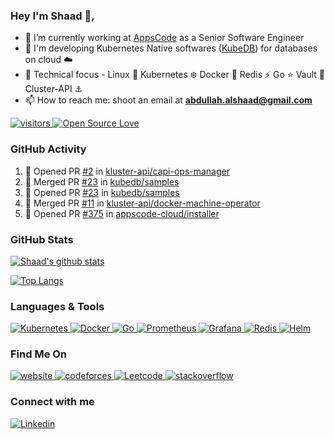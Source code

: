 
### Hey I'm Shaad 👋, 


- 🔭 I’m currently working at [AppsCode](https://www.appscode.com/) as a Senior Software Engineer
- 👯 I'm developing Kubernetes Native softwares ([KubeDB](https://kubedb.com/)) for databases on cloud :cloud:
- 💬 Technical focus - Linux :penguin:  Kubernetes :snowflake:  Docker :whale: Redis :zap:  Go :star: Vault :gem: Cluster-API :anchor:
- 📫 How to reach me: shoot an email at <b>abdullah.alshaad@gmail.com</b>

 <a href="https://github.com/ellerbrock/open-source-badges/">
        <img width="auto"  alt="visitors" src="https://visitor-badge.laobi.icu/badge?page_id=Shaad7.Shaad7" />
 </a>
  <a href="https://visitor-badge.laobi.icu/">
        <img width="auto"  alt="Open Source Love" src="https://badges.frapsoft.com/os/v1/open-source.svg?v=103" />
 </a>


### GitHub Activity 

<!--START_SECTION:activity-->
1. 💪 Opened PR [#2](https://github.com/kluster-api/capi-ops-manager/pull/2) in [kluster-api/capi-ops-manager](https://github.com/kluster-api/capi-ops-manager)
2. 🎉 Merged PR [#23](https://github.com/kubedb/samples/pull/23) in [kubedb/samples](https://github.com/kubedb/samples)
3. 💪 Opened PR [#23](https://github.com/kubedb/samples/pull/23) in [kubedb/samples](https://github.com/kubedb/samples)
4. 🎉 Merged PR [#11](https://github.com/kluster-api/docker-machine-operator/pull/11) in [kluster-api/docker-machine-operator](https://github.com/kluster-api/docker-machine-operator)
5. 💪 Opened PR [#375](https://github.com/appscode-cloud/installer/pull/375) in [appscode-cloud/installer](https://github.com/appscode-cloud/installer)
<!--END_SECTION:activity-->

### GitHub Stats

[![Shaad's github stats](https://github-readme-stats-sigma-five.vercel.app/api?username=abdullahalshaad&count_private=true&show_icons=true)](https://github.com/anuraghazra/github-readme-stats)

[![Top Langs](https://github-readme-stats-sigma-five.vercel.app/api/top-langs/?username=abdullahalshaad&hide=html&layout=compact)](https://github.com/anuraghazra/github-readme-stats)

### Languages & Tools

<p align="left">
    <a href="https://github.com/AbdullahAlShaad/">
        <img alt="Kubernetes" src="https://img.shields.io/badge/kubernetes%20-%23326ce5.svg?&style=for-the-badge&logo=kubernetes&logoColor=white"/>
    </a>
    <a href="https://github.com/AbdullahAlShaad/">
        <img alt="Docker" src="https://img.shields.io/badge/docker-%230db7ed.svg?style=for-the-badge&logo=docker&logoColor=white"/>
    </a>
    <a href="https://github.com/AbdullahAlShaad/">
        <img alt="Go" src="https://img.shields.io/badge/go-%2300ADD8.svg?&style=for-the-badge&logo=go&logoColor=white"/>
    </a>
    <a href="https://github.com/AbdullahAlShaad/">
        <img alt="Prometheus" src="https://img.shields.io/badge/Prometheus-000000?style=for-the-badge&logo=prometheus&labelColor=000000"/>
    </a>
    <a href="https://github.com/AbdullahAlShaad/">
        <img alt="Grafana" src="https://img.shields.io/badge/Grafana-F2F4F9?style=for-the-badge&logo=grafana&logoColor=orange&labelColor=F2F4F9"/>
    </a>                                                                                                                                     
    <a href="https://github.com/AbdullahAlShaad/">
        <img alt="Redis" src="https://img.shields.io/badge/redis-%23DD0031.svg?style=for-the-badge&logo=redis&logoColor=white" />
    </a>
    <a href="https://github.com/AbdullahAlShaad/">
        <img alt="Helm" src="https://img.shields.io/badge/Helm-0F1689?style=for-the-badge&logo=Helm&labelColor=0F1689" />
    </a>
</p>
                                                                                                                          



### Find Me On
<p align="left">
    <a href="https://abdullah.alshaad.github.io/">
        <img alt="website" src="https://img.shields.io/badge/website-000000?style=for-the-badge&logo=About.me&logoColor=white"/>
     <a href="https://codeforces.com/profile/shaad7">
        <img alt="codeforces" src="https://img.shields.io/badge/Codeforces-445f9d?style=for-the-badge&logo=Codeforces&logoColor=white"/>
    </a>
    <a href="https://leetcode.com/Shaad7/">
        <img alt="Leetcode" src="https://img.shields.io/badge/-LeetCode-FFA116?style=for-the-badge&logo=LeetCode&logoColor=black" />
    </a>
    <a href="https://stackoverflow.com/users/8172698/shaad7">
        <img  alt="stackoverflow" src="https://img.shields.io/badge/Stack_Overflow-FE7A16?style=for-the-badge&logo=stack-overflow&logoColor=white" />
    </a>
</p>

### Connect with me

<p align="left">
    <a href="https://www.linkedin.com/in/abdullah-al-shaad-5111a0190/">
        <img alt="Linkedin" src="https://img.shields.io/badge/LinkedIn-0077B5?style=for-the-badge&logo=linkedin&logoColor=white"/>
</p>
